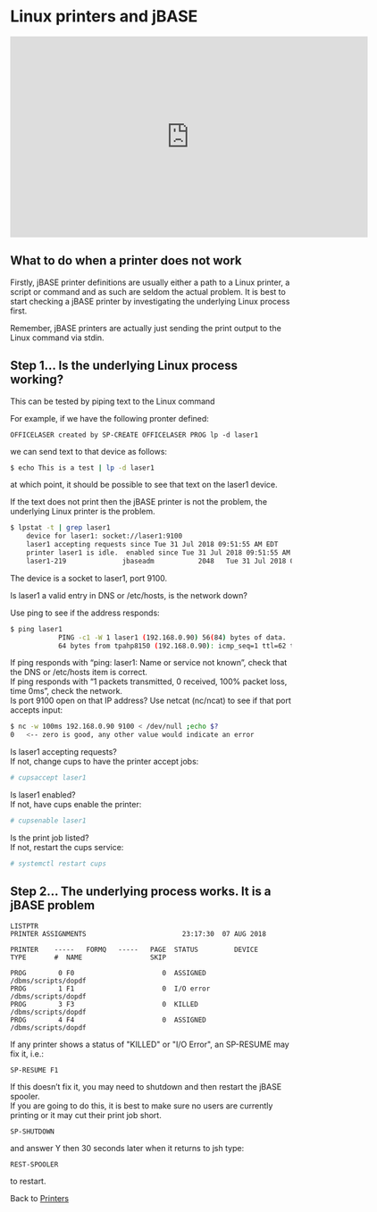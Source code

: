 # Linux printers and jBASE

<PageHeader />

<iframe width="640" height="360" src="https://www.youtube.com/embed/VA71g5a8cF0" frameborder="0" allow="accelerometer; autoplay; encrypted-media; gyroscope; picture-in-picture" allowfullscreen></iframe>

## What to do when a printer does not work

Firstly, jBASE printer definitions are usually either a path to a Linux printer, a script or command and as such are seldom the actual problem.  It is best to start checking a jBASE printer by investigating the underlying Linux process first.  

Remember, jBASE printers are actually just sending the print output to the Linux command via stdin.

## Step 1…  Is the underlying Linux process working?

This can be tested by piping text to the Linux command

 For example, if we have the following pronter defined:

```
OFFICELASER created by SP-CREATE OFFICELASER PROG lp -d laser1
```

we can send text to that device as follows:

```bash  
$ echo This is a test | lp -d laser1
```

at which point, it should be possible to see that text on the laser1 device.

If the text does not print then the jBASE printer is not the problem, the underlying Linux printer is the problem.

```bash
$ lpstat -t | grep laser1
    device for laser1: socket://laser1:9100
    laser1 accepting requests since Tue 31 Jul 2018 09:51:55 AM EDT
    printer laser1 is idle.  enabled since Tue 31 Jul 2018 09:51:55 AM EDT
    laser1-219              jbaseadm           2048   Tue 31 Jul 2018 09:35:54 AM EDT
```

The device is a socket to laser1, port 9100.  

Is laser1 a valid entry in DNS or /etc/hosts, is the network down?  

Use ping to see if the address responds:

```bash
$ ping laser1
            PING -c1 -W 1 laser1 (192.168.0.90) 56(84) bytes of data.
            64 bytes from tpahp8150 (192.168.0.90): icmp_seq=1 ttl=62 time=73.2 ms

```

If ping responds with “ping: laser1: Name or service not known”, check that the DNS or /etc/hosts item is correct.  
If ping responds with “1 packets transmitted, 0 received, 100% packet loss, time 0ms”, check the network.  
Is port 9100 open on that IP address?  Use netcat (nc/ncat) to see if that port accepts input:

```bash
$ nc -w 100ms 192.168.0.90 9100 < /dev/null ;echo $?
0   <-- zero is good, any other value would indicate an error

```

Is laser1 accepting requests?  
If not, change cups to have the printer accept jobs:

```bash
# cupsaccept laser1
```

Is laser1 enabled?  
If not, have cups enable the printer:

```bash
# cupsenable laser1
```

Is the print job listed?  
If not, restart the cups service:

```bash
# systemctl restart cups
```

## Step 2… The underlying process works.   It is a jBASE problem

```
LISTPTR    
PRINTER ASSIGNMENTS                        23:17:30  07 AUG 2018

PRINTER    -----   FORMQ   -----   PAGE  STATUS         DEVICE
TYPE       #  NAME                 SKIP

PROG        0 F0                      0  ASSIGNED       /dbms/scripts/dopdf
PROG        1 F1                      0  I/O error      /dbms/scripts/dopdf
PROG        3 F3                      0  KILLED         /dbms/scripts/dopdf
PROG        4 F4                      0  ASSIGNED       /dbms/scripts/dopdf 
```

If any printer shows a status of "KILLED" or "I/O Error", an SP-RESUME may fix it, i.e.:

```
SP-RESUME F1
```

If this doesn’t fix it, you may need to shutdown and then restart the jBASE spooler.  
If you are going to do this, it is best to make sure no users are currently printing or it may cut their print job short.  

```
SP-SHUTDOWN
```

and answer Y then 30 seconds later when it returns to jsh type:

```
REST-SPOOLER 
```

to restart.

Back to [Printers](./../README.md)

<PageFooter />
